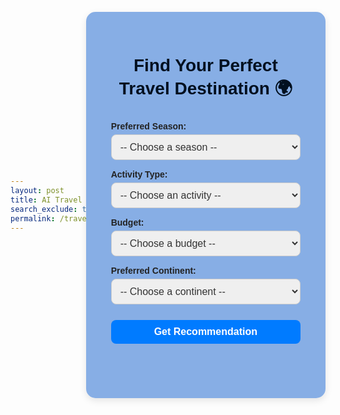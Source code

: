 ```yaml
---
layout: post
title: AI Travel Recommender
search_exclude: true
permalink: /travel/
---
```



  <meta charset="UTF-8" />
  <meta name="viewport" content="width=device-width, initial-scale=1.0"/>
  <title>Travel Recommendation</title>
<style>
    body {
      font-family: Arial, sans-serif;
      padding: 40px;
      color: #333;
      background: none;
      display: flex;
      justify-content: center;
      align-items: center;
      height: 100vh;
    }
    .container {
      background:rgba(124, 166, 227, 0.91) ;
      padding: 30px 40px;
      border-radius: 15px;
      box-shadow: 0 4px 12px rgba(0,0,0,0.1);
      max-width: 400px;
      width: 100%;
    }
    h1 {
      text-align: center;
      margin-bottom: 25px;
      color:rgb(1, 16, 32);
    }
    label {
      display: block;
      margin-top: 15px;
      font-weight: bold;
      color: #222;
    }
    select, button {
      width: 100%;
      padding: 10px;
      margin-top: 5px;
      border-radius: 8px;
      border: 1px solid #ccc;
      font-size: 1rem;
      color: #333;
      box-sizing: border-box;
      transition: border-color 0.3s ease;
    }
    select:focus, button:focus {
      outline: none;
      border-color: #007BFF;
      box-shadow: 0 0 5px #007BFF;
    }
    button {
      margin-top: 25px;
      background-color: #007BFF;
      color: white;
      font-weight: bold;
      cursor: pointer;
      border: none;
      transition: background-color 0.3s ease;
    }
    button:hover {
      background-color: #0056b3;
    }
    #result {
      margin-top: 30px;
      font-size: 1.2rem;
      font-weight: 600;
      text-align: center;
      color: #006400;
      min-height: 1.4em;
    }
</style>


  <div class="container">
    <h1>Find Your Perfect Travel Destination 🌍</h1>
    <form id="travelForm">
      <label for="season">Preferred Season:</label>
      <select id="season" name="season" required>
        <option value="">-- Choose a season --</option>
        <option value="Spring">Spring</option>
        <option value="Summer">Summer</option>
        <option value="Autumn">Autumn</option>
        <option value="Winter">Winter</option>
      </select>
      <label for="activity">Activity Type:</label>
      <select id="activity" name="activity" required>
        <option value="">-- Choose an activity --</option>
        <option value="Adventure">Adventure</option>
        <option value="Relaxation">Relaxation</option>
        <option value="Sightseeing">Sightseeing</option>
        <option value="Cultural">Cultural</option>
        <option value="Beach">Beach</option>
        <option value="Nature">Nature</option>
      </select>
      <label for="budget">Budget:</label>
      <select id="budget" name="budget" required>
        <option value="">-- Choose a budget --</option>
        <option value="Low">Low</option>
        <option value="Medium">Medium</option>
        <option value="High">High</option>
      </select>
      <label for="continent">Preferred Continent:</label>
      <select id="continent" name="continent" required>
        <option value="">-- Choose a continent --</option>
        <option value="Europe">Europe</option>
        <option value="Asia">Asia</option>
        <option value="Africa">Africa</option>
        <option value="North America">North America</option>
        <option value="South America">South America</option>
        <option value="Oceania">Oceania</option>
      </select>
      <button type="submit">Get Recommendation</button>
    </form>
    <div id="result"></div>
  </div>

  <script>
    document.getElementById('travelForm').addEventListener('submit', async function(e) {
      e.preventDefault();

      const season = document.getElementById('season').value;
      const activity = document.getElementById('activity').value;
      const budget = document.getElementById('budget').value;
      const continent = document.getElementById('continent').value;

      const resultDiv = document.getElementById('result');
      resultDiv.textContent = "Loading recommendation...";

      try {
        const response = await fetch('http://localhost:8887/api/destination/recommend', {
          method: 'POST',
          headers: { 'Content-Type': 'application/json' },
          body: JSON.stringify({
              season: season.toLowerCase(),
              activity: activity.toLowerCase(),
              budget: budget.toLowerCase(),
              continent: continent.toLowerCase()
           })
        });

        if (!response.ok) throw new Error("Request failed");

        const result = await response.json();

        if (result.destination) {
          resultDiv.textContent = `We recommend visiting: ${result.destination}`;
        } else {
          resultDiv.textContent = `❌ No recommendation found.`;
        }
      } catch (err) {
        resultDiv.textContent = "❌ Error connecting to the server.";
        console.error(err);
      }
    });
  </script>

